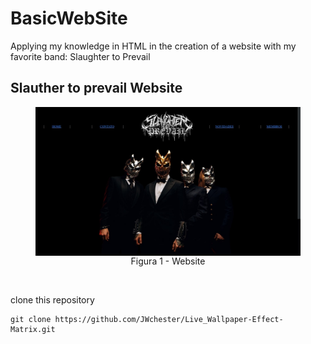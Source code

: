 # BasicWebSite
Applying my knowledge in HTML in the creation of a website with my favorite band: Slaughter to Prevail

## Slauther to prevail Website

<div align = "center">
<figure>
	<img align = "left" src = "https://github.com/JWchester/BasicWebSite/blob/main/Images/aa.jpg" width = 1000px  />
	 <figcaption>  Figura 1 - Website </div> <br/>


clone this repository
```
git clone https://github.com/JWchester/Live_Wallpaper-Effect-Matrix.git
```
